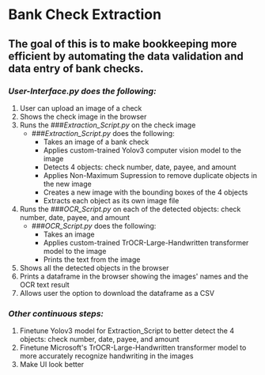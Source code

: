 # Bank Check Extraction

## The goal of this is to make bookkeeping more efficient by automating the data validation and data entry of bank checks.

### *User-Interface.py does the following:*
1. User can upload an image of a check
2. Shows the check image in the browser
3. Runs the ###*Extraction_Script.py* on the check image
    - ###*Extraction_Script.py* does the following:
        - Takes an image of a bank check
        - Applies custom-trained Yolov3 computer vision model to the image 
        - Detects 4 objects: check number, date, payee, and amount
        - Applies Non-Maximum Supression to remove duplicate objects in the new image
        - Creates a new image with the bounding boxes of the 4 objects
        - Extracts each object as its own image file
4. Runs the ###*OCR_Script.py* on each of the detected objects: check number, date, payee, and amount
    - ###*OCR_Script.py* does the following:
        - Takes an image
        - Applies custom-trained TrOCR-Large-Handwritten transformer model to the image
        - Prints the text from the image
5. Shows all the detected objects in the browser
6. Prints a dataframe in the browser showing the images' names and the OCR text result
7. Allows user the option to download the dataframe as a CSV


### *Other continuous steps:*
1. Finetune Yolov3 model for Extraction_Script to better detect the 4 objects: check number, date, payee, and amount
2. Finetune Microsoft's TrOCR-Large-Handwritten transformer model to more accurately recognize handwriting in the images
3. Make UI look better